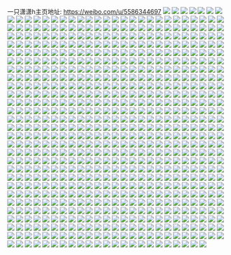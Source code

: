 一只潇潇h主页地址: https://weibo.com/u/5586344697 
![](https://wx4.sinaimg.cn/mw2000/00663JrPly1h8n1go9u4zj32b0367u10.jpg) 
![](https://wx4.sinaimg.cn/mw2000/00663JrPly1h879n6c4dwj30zo2561ky.jpg) 
![](https://wx4.sinaimg.cn/mw2000/00663JrPly1h7opcsv9bej30u0140qim.jpg) 
![](https://wx4.sinaimg.cn/mw2000/00663JrPly1h7opcskcn1j30u0140e05.jpg) 
![](https://wx4.sinaimg.cn/mw2000/00663JrPly1h7lahnw8a8j31r0340u0x.jpg) 
![](https://wx4.sinaimg.cn/mw2000/00663JrPly1h7bnvgoxuej31p2340npd.jpg) 
![](https://wx4.sinaimg.cn/mw2000/00663JrPly1h7bnvf9zf8j315i21rdj0.jpg) 
![](https://wx4.sinaimg.cn/mw2000/00663JrPly1h7bnvdh5unj31bx2d71kx.jpg) 
![](https://wx4.sinaimg.cn/mw2000/00663JrPly1h7bnveced8j31381xrq6f.jpg) 
![](https://wx4.sinaimg.cn/mw2000/00663JrPly1h78pgz4br4j31j12ptwvi.jpg) 
![](https://wx4.sinaimg.cn/mw2000/00663JrPly1h78pgzqrvvj314f1zvq9a.jpg) 
![](https://wx4.sinaimg.cn/mw2000/00663JrPly1h73ysd1rhej31r02xyhdu.jpg) 
![](https://wx4.sinaimg.cn/mw2000/00663JrPly1h73ysdxutrj31mf24h47g.jpg) 
![](https://wx4.sinaimg.cn/mw2000/00663JrPly1h73ysfdfdbj31r02yvnpe.jpg) 
![](https://wx4.sinaimg.cn/mw2000/00663JrPly1h71m7wjhftj30u01i5mzq.jpg) 
![](https://wx4.sinaimg.cn/mw2000/00663JrPly1h71m7wya3uj30u01hd40f.jpg) 
![](https://wx4.sinaimg.cn/mw2000/00663JrPly1h71m7xhcy4j30u01hcdhf.jpg) 
![](https://wx4.sinaimg.cn/mw2000/00663JrPly1h71m7yr5etj30u01hcgvt.jpg) 
![](https://wx4.sinaimg.cn/mw2000/00663JrPly1h71m7zuc5sj30u01hcdh7.jpg) 
![](https://wx4.sinaimg.cn/mw2000/00663JrPly1h6tr6v3z8aj31gq2lrqb1.jpg) 
![](https://wx4.sinaimg.cn/mw2000/00663JrPly1h6tr6w29kfj31ni2xsqv5.jpg) 
![](https://wx4.sinaimg.cn/mw2000/00663JrPly1h6tr6xgh02j31ih2otu0x.jpg) 
![](https://wx4.sinaimg.cn/mw2000/00663JrPly1h6tr6ul4b2j315q226ara.jpg) 
![](https://wx4.sinaimg.cn/mw2000/00663JrPly1h61nnm7jh2j31400u0qb3.jpg) 
![](https://wx4.sinaimg.cn/mw2000/00663JrPly1h61nnlc3wzj30u0140480.jpg) 
![](https://wx4.sinaimg.cn/mw2000/00663JrPly1h61nno3v8bj31400u0ais.jpg) 
![](https://wx4.sinaimg.cn/mw2000/00663JrPly1h61nnolqvgj30u0140466.jpg) 
![](https://wx4.sinaimg.cn/mw2000/00663JrPly1h61nnpfmd5j30u01hck6s.jpg) 
![](https://wx4.sinaimg.cn/mw2000/00663JrPly1h61nnn6ldpj30u01hcqmu.jpg) 
![](https://wx4.sinaimg.cn/mw2000/00663JrPgy1h4lp6wt7okj30u01hc7ho.jpg) 
![](https://wx4.sinaimg.cn/mw2000/00663JrPgy1h4lp6y2rsnj30u0140ao2.jpg) 
![](https://wx4.sinaimg.cn/mw2000/00663JrPgy1h4lp6ztc9tj30u0140k38.jpg) 
![](https://wx4.sinaimg.cn/mw2000/00663JrPgy1h4lp70rn8rj30u0140n8t.jpg) 
![](https://wx4.sinaimg.cn/mw2000/00663JrPly1h4g4e47ncxj30s412awrw.jpg) 
![](https://wx4.sinaimg.cn/mw2000/00663JrPly1h494fp4cfmj30ss1g7k14.jpg) 
![](https://wx4.sinaimg.cn/mw2000/00663JrPly1h494fookgpj32c0340e81.jpg) 
![](https://wx4.sinaimg.cn/mw2000/00663JrPly1h494fnvylmj32c0340kjm.jpg) 
![](https://wx4.sinaimg.cn/mw2000/00663JrPly1h3ljcial8ij328016wu0x.jpg) 
![](https://wx4.sinaimg.cn/mw2000/00663JrPly1h3ljch7zr0j3190280kjl.jpg) 
![](https://wx4.sinaimg.cn/mw2000/00663JrPly1h3ljcktp8vj32c0340qv8.jpg) 
![](https://wx4.sinaimg.cn/mw2000/00663JrPly1h3ljcn3qfnj33403404qt.jpg) 
![](https://wx4.sinaimg.cn/mw2000/00663JrPly1h3en6bt5q6j30u0140447.jpg) 
![](https://wx4.sinaimg.cn/mw2000/00663JrPly1h3elsyif3yj30u0140afl.jpg) 
![](https://wx4.sinaimg.cn/mw2000/00663JrPly1h3elsxxr8gj30u00vfte2.jpg) 
![](https://wx4.sinaimg.cn/mw2000/00663JrPly1h3elsz2ialj30j40w5mzr.jpg) 
![](https://wx4.sinaimg.cn/mw2000/00663JrPly1h0jtpi9vzkj30u00m2tf3.jpg) 
![](https://wx4.sinaimg.cn/mw2000/00663JrPly1h0e6hube1jj30u010cgpg.jpg) 
![](https://wx4.sinaimg.cn/mw2000/00663JrPly1h0bpb1r1h3j32c0340hdx.jpg) 
![](https://wx4.sinaimg.cn/mw2000/00663JrPly1h0bpar8sgzj32801904qq.jpg) 
![](https://wx4.sinaimg.cn/mw2000/00663JrPly1h0bpb4ot9nj32801907wi.jpg) 
![](https://wx4.sinaimg.cn/mw2000/00663JrPly1h08p707w9pj312h1rs4qp.jpg) 
![](https://wx4.sinaimg.cn/mw2000/00663JrPly1h08p71jnrrj30sb1ecnfz.jpg) 
![](https://wx4.sinaimg.cn/mw2000/00663JrPly1h08p72lof2j32801904qq.jpg) 
![](https://wx4.sinaimg.cn/mw2000/00663JrPly1h08p73npjuj31lz190b29.jpg) 
![](https://wx4.sinaimg.cn/mw2000/00663JrPly1h02pq30uw2j31sx0u07d6.jpg) 
![](https://wx4.sinaimg.cn/mw2000/00663JrPly1h02o2m40i4j30u01hdap1.jpg) 
![](https://wx4.sinaimg.cn/mw2000/00663JrPly1h02o2mvenjj30u01hcnaw.jpg) 
![](https://wx4.sinaimg.cn/mw2000/00663JrPly1h02o2l20byj30u01hcgxy.jpg) 
![](https://wx4.sinaimg.cn/mw2000/00663JrPly1h02o2nhld7j31400u07d3.jpg) 
![](https://wx4.sinaimg.cn/mw2000/00663JrPly1h01apqomvgj32c03404qu.jpg) 
![](https://wx4.sinaimg.cn/mw2000/00663JrPly1h01apouxjmj32c03404qs.jpg) 
![](https://wx4.sinaimg.cn/mw2000/00663JrPly1h01apsrcw2j32c02nsu0z.jpg) 
![](https://wx4.sinaimg.cn/mw2000/00663JrPly1gztdes5zlqj30u0140k1c.jpg) 
![](https://wx4.sinaimg.cn/mw2000/00663JrPly1gztdercebcj30u0140gw4.jpg) 
![](https://wx4.sinaimg.cn/mw2000/00663JrPly1gztdesrjh7j30u0140ztu.jpg) 
![](https://wx4.sinaimg.cn/mw2000/00663JrPly1gznvvhnr8nj30u01hc7iu.jpg) 
![](https://wx4.sinaimg.cn/mw2000/00663JrPly1gznvvi9gfcj30u01hcdtl.jpg) 
![](https://wx4.sinaimg.cn/mw2000/00663JrPly1gznvvisie7j30u01hcwr1.jpg) 
![](https://wx4.sinaimg.cn/mw2000/00663JrPly1gzmjjsjckzj30u016qdom.jpg) 
![](https://wx4.sinaimg.cn/mw2000/00663JrPly1gzmjjrerxwj30u013bdsf.jpg) 
![](https://wx4.sinaimg.cn/mw2000/00663JrPly1gzlaogm4u5j30mi0r7403.jpg) 
![](https://wx4.sinaimg.cn/mw2000/00663JrPly1gzlaog99sbj30mi0u0tdp.jpg) 
![](https://wx4.sinaimg.cn/mw2000/00663JrPly1gxtrw9ul8fj30u01hcwua.jpg) 
![](https://wx4.sinaimg.cn/mw2000/00663JrPly1gxtrwc0m9zj30u01hcdve.jpg) 
![](https://wx4.sinaimg.cn/mw2000/00663JrPly1gxtrw8guznj30u01hc7ia.jpg) 
![](https://wx4.sinaimg.cn/mw2000/00663JrPly1gxifdoxfgej32c0340qv9.jpg) 
![](https://wx4.sinaimg.cn/mw2000/00663JrPly1gxifdrbua5j321m33z7wk.jpg) 
![](https://wx4.sinaimg.cn/mw2000/00663JrPly1gxifdlc8hsj33402c0kjm.jpg) 
![](https://wx4.sinaimg.cn/mw2000/00663JrPgy1gwvbgx18gpj30u01hcgyg.jpg) 
![](https://wx4.sinaimg.cn/mw2000/00663JrPgy1gwvbgy43b1j30u01hcn7z.jpg) 
![](https://wx4.sinaimg.cn/mw2000/00663JrPgy1gwvbgyt1afj30u01iwn99.jpg) 
![](https://wx4.sinaimg.cn/mw2000/00663JrPly1gwpin92vqaj32c0340b2d.jpg) 
![](https://wx4.sinaimg.cn/mw2000/00663JrPly1gwpinauublj32c0340qv8.jpg) 
![](https://wx4.sinaimg.cn/mw2000/00663JrPly1gwpin72804j3190280b29.jpg) 
![](https://wx4.sinaimg.cn/mw2000/00663JrPly1gwpinbe26xj314w1wqtui.jpg) 
![](https://wx4.sinaimg.cn/mw2000/00663JrPly1gvpjdsm70aj3190280e81.jpg) 
![](https://wx4.sinaimg.cn/mw2000/00663JrPly1gvpje4707xj6190280x6p02.jpg) 
![](https://wx4.sinaimg.cn/mw2000/00663JrPly1gvpje7nqzdj6190280kjl02.jpg) 
![](https://wx4.sinaimg.cn/mw2000/00663JrPly1gvpjeaw0blj61r033z4qr02.jpg) 
![](https://wx4.sinaimg.cn/mw2000/00663JrPly1gvpjeei4tkj61r033z4qr02.jpg) 
![](https://wx4.sinaimg.cn/mw2000/00663JrPly1gvpjekjpmbj62c03407wl02.jpg) 
![](https://wx4.sinaimg.cn/mw2000/00663JrPly1gviexgphonj62c0340b2b02.jpg) 
![](https://wx4.sinaimg.cn/mw2000/00663JrPly1gviex89f0zj61wm2s2e8202.jpg) 
![](https://wx4.sinaimg.cn/mw2000/00663JrPly1gviexpoi5lj621c2pshdu02.jpg) 
![](https://wx4.sinaimg.cn/mw2000/00663JrPly1gvieqiow09j61lo2unhdt02.jpg) 
![](https://wx4.sinaimg.cn/mw2000/00663JrPly1gvieqlhm4nj61qg3407wi02.jpg) 
![](https://wx4.sinaimg.cn/mw2000/00663JrPly1gvb9sia7ltj616g280b2902.jpg) 
![](https://wx4.sinaimg.cn/mw2000/00663JrPly1gvb9sk9pstj616o2804qp02.jpg) 
![](https://wx4.sinaimg.cn/mw2000/00663JrPly1gvb9sfuj59j6190280x6p02.jpg) 
![](https://wx4.sinaimg.cn/mw2000/00663JrPly1gv6176ir2dj32c03au1l1.jpg) 
![](https://wx4.sinaimg.cn/mw2000/00663JrPly1gv61794srgj61qc32tb2a02.jpg) 
![](https://wx4.sinaimg.cn/mw2000/00663JrPly1guwf4th3b9j6190280npd02.jpg) 
![](https://wx4.sinaimg.cn/mw2000/00663JrPly1guwf4ulg9fj60wk17fwqw02.jpg) 
![](https://wx4.sinaimg.cn/mw2000/00663JrPly1guwf4xpyd0j63402c0x6p02.jpg) 
![](https://wx4.sinaimg.cn/mw2000/00663JrPly1guwf4yxixqj60m0134aff02.jpg) 
![](https://wx4.sinaimg.cn/mw2000/00663JrPly1guvc6in4t8j6190280qv502.jpg) 
![](https://wx4.sinaimg.cn/mw2000/00663JrPly1guvc6grx13j6190280npd02.jpg) 
![](https://wx4.sinaimg.cn/mw2000/00663JrPly1gukxt66dizj61341xjkjl02.jpg) 
![](https://wx4.sinaimg.cn/mw2000/00663JrPly1gukxt8ay7uj6190280hdt02.jpg) 
![](https://wx4.sinaimg.cn/mw2000/00663JrPly1gukxtfj4fwj6190280hdt02.jpg) 
![](https://wx4.sinaimg.cn/mw2000/00663JrPly1gukxtgyg0yj619018ztux02.jpg) 
![](https://wx4.sinaimg.cn/mw2000/00663JrPly1gujq60pkffj6190280x6p02.jpg) 
![](https://wx4.sinaimg.cn/mw2000/00663JrPly1gujq5ymzqnj617127zhdt02.jpg) 
![](https://wx4.sinaimg.cn/mw2000/00663JrPly1gujq61yaghj61902804nk02.jpg) 
![](https://wx4.sinaimg.cn/mw2000/00663JrPly1gujqe2wq80j60u011iwk502.jpg) 
![](https://wx4.sinaimg.cn/mw2000/00663JrPly1gujqe0x2rej60u011igts02.jpg) 
![](https://wx4.sinaimg.cn/mw2000/00663JrPly1gujqe4dcfij60u011iafr02.jpg) 
![](https://wx4.sinaimg.cn/mw2000/00663JrPly1gue6mijgs2j6190280qv502.jpg) 
![](https://wx4.sinaimg.cn/mw2000/00663JrPly1gue6mkjee9j6190280qv502.jpg) 
![](https://wx4.sinaimg.cn/mw2000/00663JrPly1gue6mxph8uj60wk1lwkjf02.jpg) 
![](https://wx4.sinaimg.cn/mw2000/00663JrPly1gu0093cr2mj3280190x6p.jpg) 
![](https://wx4.sinaimg.cn/mw2000/00663JrPly1gtuq9mj1swj3190280qv5.jpg) 
![](https://wx4.sinaimg.cn/mw2000/00663JrPly1gtuq9omn8kj3190280qv5.jpg) 
![](https://wx4.sinaimg.cn/mw2000/00663JrPly1gtuq9qlg3vj3190280qv5.jpg) 
![](https://wx4.sinaimg.cn/mw2000/00663JrPly1gtuq9t47qqj3190280kjl.jpg) 
![](https://wx4.sinaimg.cn/mw2000/00663JrPly1gtti5syto6j32in1w0hdw.jpg) 
![](https://wx4.sinaimg.cn/mw2000/00663JrPly1gtti6002yxj31w02in1l0.jpg) 
![](https://wx4.sinaimg.cn/mw2000/00663JrPly1gtti6ap2lej31w02inhdv.jpg) 
![](https://wx4.sinaimg.cn/mw2000/00663JrPly1gtti5kr9h6j31w02inkjn.jpg) 
![](https://wx4.sinaimg.cn/mw2000/00663JrPly1gtti6ljyiij31w02inx6r.jpg) 
![](https://wx4.sinaimg.cn/mw2000/00663JrPly1gtti6vknvuj31w02inqv7.jpg) 
![](https://wx4.sinaimg.cn/mw2000/00663JrPly1gtsb840oejj30xc4vix6r.jpg) 
![](https://wx4.sinaimg.cn/mw2000/00663JrPgy1gtisfjefztj3190280kjl.jpg) 
![](https://wx4.sinaimg.cn/mw2000/00663JrPgy1gtisfnrx8fj3190280u0x.jpg) 
![](https://wx4.sinaimg.cn/mw2000/00663JrPgy1gtisfu76fsj32c0340u0y.jpg) 
![](https://wx4.sinaimg.cn/mw2000/00663JrPgy1gtisff584cj33402c0hdv.jpg) 
![](https://wx4.sinaimg.cn/mw2000/00663JrPly1gt9afyi3t4j315b2dr4qp.jpg) 
![](https://wx4.sinaimg.cn/mw2000/00663JrPly1gt5scrw2luj3190280kjl.jpg) 
![](https://wx4.sinaimg.cn/mw2000/00663JrPly1gt5sctnqxdj3190280u0x.jpg) 
![](https://wx4.sinaimg.cn/mw2000/00663JrPly1gt5scqdtbaj3190280kjl.jpg) 
![](https://wx4.sinaimg.cn/mw2000/00663JrPly1gt5sd1t1w2j32c0340e8a.jpg) 
![](https://wx4.sinaimg.cn/mw2000/00663JrPly1gt5sdb3orij32c0340npl.jpg) 
![](https://wx4.sinaimg.cn/mw2000/00663JrPly1gszgmewu7qj30z31u01kx.jpg) 
![](https://wx4.sinaimg.cn/mw2000/00663JrPly1gszgmgrlrjj314w2804pj.jpg) 
![](https://wx4.sinaimg.cn/mw2000/00663JrPly1gszgmj6bxyj31sc2ki7wi.jpg) 
![](https://wx4.sinaimg.cn/mw2000/00663JrPly1gszgmnwtt5j32c03404qs.jpg) 
![](https://wx4.sinaimg.cn/mw2000/00663JrPly1gszgmqe2eij30u01gu4lw.jpg) 
![](https://wx4.sinaimg.cn/mw2000/00663JrPly1gszgmsceq8j3190280kjl.jpg) 
![](https://wx4.sinaimg.cn/mw2000/00663JrPly1gszgmtzu2kj314m206e81.jpg) 
![](https://wx4.sinaimg.cn/mw2000/00663JrPly1gsyt8m9y2pj32c0340e85.jpg) 
![](https://wx4.sinaimg.cn/mw2000/00663JrPly1gsyt6moaa1j32c0340u12.jpg) 
![](https://wx4.sinaimg.cn/mw2000/00663JrPly1gsyt7g1xxqj32c0340b2g.jpg) 
![](https://wx4.sinaimg.cn/mw2000/00663JrPly1gsyt3l95j1j32c0340hdy.jpg) 
![](https://wx4.sinaimg.cn/mw2000/00663JrPly1gsyt851m5cj320s33zb2h.jpg) 
![](https://wx4.sinaimg.cn/mw2000/00663JrPly1gsyt8wabpij32c0340e85.jpg) 
![](https://wx4.sinaimg.cn/mw2000/00663JrPly1gsj752nspcj32c0340u13.jpg) 
![](https://wx4.sinaimg.cn/mw2000/00663JrPly1gsj75gos34j32c0340kjr.jpg) 
![](https://wx4.sinaimg.cn/mw2000/00663JrPly1gsj74r1zyjj32c039au12.jpg) 
![](https://wx4.sinaimg.cn/mw2000/00663JrPly1gs6iwcffolj32c0340npf.jpg) 
![](https://wx4.sinaimg.cn/mw2000/00663JrPly1grsmo1dyzuj33402c0hdt.jpg) 
![](https://wx4.sinaimg.cn/mw2000/00663JrPly1grsm62274fj31en2hze81.jpg) 
![](https://wx4.sinaimg.cn/mw2000/00663JrPly1grsm5wi76jj31dl2g4e81.jpg) 
![](https://wx4.sinaimg.cn/mw2000/00663JrPly1grsm684b9aj31i02o0qv5.jpg) 
![](https://wx4.sinaimg.cn/mw2000/00663JrPly1grp71i137mj31r133zb2a.jpg) 
![](https://wx4.sinaimg.cn/mw2000/00663JrPly1grp7191bquj31qz340e82.jpg) 
![](https://wx4.sinaimg.cn/mw2000/00663JrPly1grezidsl88j32c0340b29.jpg) 
![](https://wx4.sinaimg.cn/mw2000/00663JrPly1greziidl7yj32c0340kjl.jpg) 
![](https://wx4.sinaimg.cn/mw2000/00663JrPly1gr8qnhuondj31401hcnen.jpg) 
![](https://wx4.sinaimg.cn/mw2000/00663JrPly1gr8qnjfgsdj31401hcngk.jpg) 
![](https://wx4.sinaimg.cn/mw2000/00663JrPly1gr8qnq5w4zj32c0340b2c.jpg) 
![](https://wx4.sinaimg.cn/mw2000/00663JrPly1gr8qnx3yspj32c03401kz.jpg) 
![](https://wx4.sinaimg.cn/mw2000/00663JrPly1gr8qo1m2efj32c0340b29.jpg) 
![](https://wx4.sinaimg.cn/mw2000/00663JrPly1gr67wc07g3j32c0340hdu.jpg) 
![](https://wx4.sinaimg.cn/mw2000/00663JrPly1gr67wewr5qj32c0340hdu.jpg) 
![](https://wx4.sinaimg.cn/mw2000/00663JrPly1gr67whrkx3j32c0340b2a.jpg) 
![](https://wx4.sinaimg.cn/mw2000/00663JrPly1gr67w94p92j32c03407wi.jpg) 
![](https://wx4.sinaimg.cn/mw2000/00663JrPly1gr67y6jg1hj32c0340hdu.jpg) 
![](https://wx4.sinaimg.cn/mw2000/00663JrPly1gr67y77rx4j304g04gjrk.jpg) 
![](https://wx4.sinaimg.cn/mw2000/00663JrPly1gr67y7fjhdj30hs0homxy.jpg) 
![](https://wx4.sinaimg.cn/mw2000/00663JrPly1gr44x3f50qj31902801kz.jpg) 
![](https://wx4.sinaimg.cn/mw2000/00663JrPly1gr44wzjzq2j3190280qv6.jpg) 
![](https://wx4.sinaimg.cn/mw2000/00663JrPly1gr44x6kyjkj3188280hdu.jpg) 
![](https://wx4.sinaimg.cn/mw2000/00663JrPly1gr44x960eaj316c1udqv5.jpg) 
![](https://wx4.sinaimg.cn/mw2000/00663JrPly1gqw1qxtj8fj31902801ky.jpg) 
![](https://wx4.sinaimg.cn/mw2000/00663JrPly1gqw1qv7pzpj31902804qq.jpg) 
![](https://wx4.sinaimg.cn/mw2000/00663JrPly1gqw1qzpc2lj3190280qv5.jpg) 
![](https://wx4.sinaimg.cn/mw2000/00663JrPly1gqw1r2w7oej3190280x6p.jpg) 
![](https://wx4.sinaimg.cn/mw2000/00663JrPly1gqw1r5bbf3j31902804qq.jpg) 
![](https://wx4.sinaimg.cn/mw2000/00663JrPly1gqw1r74uwhj318v217qv5.jpg) 
![](https://wx4.sinaimg.cn/mw2000/00663JrPly1gqw1rao8scj3190280qv5.jpg) 
![](https://wx4.sinaimg.cn/mw2000/00663JrPly1gqrnupqy13j3190280npd.jpg) 
![](https://wx4.sinaimg.cn/mw2000/00663JrPly1gqrnurgx8nj3190280npd.jpg) 
![](https://wx4.sinaimg.cn/mw2000/00663JrPly1gqrnv0vupuj3190280u0x.jpg) 
![](https://wx4.sinaimg.cn/mw2000/00663JrPly1gqrnuudewnj31902801ky.jpg) 
![](https://wx4.sinaimg.cn/mw2000/00663JrPly1gqrnuwhmt6j3190280x6p.jpg) 
![](https://wx4.sinaimg.cn/mw2000/00663JrPly1gqrnuyn8c3j3190280hdt.jpg) 
![](https://wx4.sinaimg.cn/mw2000/00663JrPly1gqqhrkkldbj3298340hdu.jpg) 
![](https://wx4.sinaimg.cn/mw2000/00663JrPly1gqqhrs710jj32ac340u0y.jpg) 
![](https://wx4.sinaimg.cn/mw2000/00663JrPly1gqqhs06wbbj32c03407wj.jpg) 
![](https://wx4.sinaimg.cn/mw2000/00663JrPly1gqqhs41qh4j3190280kjl.jpg) 
![](https://wx4.sinaimg.cn/mw2000/00663JrPly1gqqhs6t4jhj3190280hdt.jpg) 
![](https://wx4.sinaimg.cn/mw2000/00663JrPly1gqqhs9ttgjj319021ge81.jpg) 
![](https://wx4.sinaimg.cn/mw2000/00663JrPly1gqosisals0j3190280x6p.jpg) 
![](https://wx4.sinaimg.cn/mw2000/00663JrPly1gqosivp6xfj31902804qq.jpg) 
![](https://wx4.sinaimg.cn/mw2000/00663JrPly1gqosiprnejj3190280hdt.jpg) 
![](https://wx4.sinaimg.cn/mw2000/00663JrPly1gqosiy0617j31902804qq.jpg) 
![](https://wx4.sinaimg.cn/mw2000/00663JrPly1gqosizoihmj3190280hdt.jpg) 
![](https://wx4.sinaimg.cn/mw2000/00663JrPly1gqosj1i066j3190280kjl.jpg) 
![](https://wx4.sinaimg.cn/mw2000/00663JrPly1gqo9fydwr4j326o350kjn.jpg) 
![](https://wx4.sinaimg.cn/mw2000/00663JrPly1gqo9fu3o34j31hb2mq7wi.jpg) 
![](https://wx4.sinaimg.cn/mw2000/00663JrPly1gqo9g0u9iwj31lz33y7wi.jpg) 
![](https://wx4.sinaimg.cn/mw2000/00663JrPly1gqo9g5dx5xj32c0340hdv.jpg) 
![](https://wx4.sinaimg.cn/mw2000/00663JrPly1gqo9g99i1fj32c03404qr.jpg) 
![](https://wx4.sinaimg.cn/mw2000/00663JrPly1gqo9gdpfhoj32c036qnpf.jpg) 
![](https://wx4.sinaimg.cn/mw2000/00663JrPly1gqo9ggf74ij31qz33z4qq.jpg) 
![](https://wx4.sinaimg.cn/mw2000/00663JrPly1gqjgp2vlfej30ub0xggr2.jpg) 
![](https://wx4.sinaimg.cn/mw2000/00663JrPgy1gqchjs0hakj32c035yu0z.jpg) 
![](https://wx4.sinaimg.cn/mw2000/00663JrPgy1gqchiioiidj328u2zj1kz.jpg) 
![](https://wx4.sinaimg.cn/mw2000/00663JrPgy1gqcha949pdj31r133znpe.jpg) 
![](https://wx4.sinaimg.cn/mw2000/00663JrPgy1gqchadeeq4j32c036ex6r.jpg) 
![](https://wx4.sinaimg.cn/mw2000/00663JrPgy1gqchafzek8j32c036mkjn.jpg) 
![](https://wx4.sinaimg.cn/mw2000/00663JrPgy1gqchab2v09j31qz33zb2a.jpg) 
![](https://wx4.sinaimg.cn/mw2000/00663JrPgy1gqcha7ens9j31y12ld1kz.jpg) 
![](https://wx4.sinaimg.cn/mw2000/00663JrPgy1gq9ytyq0r8j30u01404qq.jpg) 
![](https://wx4.sinaimg.cn/mw2000/00663JrPgy1gq9ytur5zlj31r0340x6r.jpg) 
![](https://wx4.sinaimg.cn/mw2000/00663JrPgy1gq9ytwuwanj31r02yku0y.jpg) 
![](https://wx4.sinaimg.cn/mw2000/00663JrPgy1gq9ytsagr7j32c03401l0.jpg) 
![](https://wx4.sinaimg.cn/mw2000/00663JrPgy1gq9ytaks7gj31po340hdu.jpg) 
![](https://wx4.sinaimg.cn/mw2000/00663JrPgy1gq9ytd2b0cj31pk340qv6.jpg) 
![](https://wx4.sinaimg.cn/mw2000/00663JrPgy1gq9yth147cj32a63404qs.jpg) 
![](https://wx4.sinaimg.cn/mw2000/00663JrPgy1gq9ytjki9gj31qj2uuqv6.jpg) 
![](https://wx4.sinaimg.cn/mw2000/00663JrPgy1gq9ytlxci9j31r02xknpe.jpg) 
![](https://wx4.sinaimg.cn/mw2000/00663JrPgy1gq9yt6xl1tj31r03107wj.jpg) 
![](https://wx4.sinaimg.cn/mw2000/00663JrPgy1gq9ytphmjxj32c03407wl.jpg) 
![](https://wx4.sinaimg.cn/mw2000/00663JrPly1gq80t8ml6oj312a25tqv5.jpg) 
![](https://wx4.sinaimg.cn/mw2000/00663JrPly1gq80t530qej314l25px6p.jpg) 
![](https://wx4.sinaimg.cn/mw2000/00663JrPly1gpzwmxz80rj316r27zu0x.jpg) 
![](https://wx4.sinaimg.cn/mw2000/00663JrPly1gpy4wdvw0aj32pf340b2c.jpg) 
![](https://wx4.sinaimg.cn/mw2000/00663JrPly1gpy4w0rmrrj31902801ky.jpg) 
![](https://wx4.sinaimg.cn/mw2000/00663JrPly1gpy4w2pizxj3190280x6p.jpg) 
![](https://wx4.sinaimg.cn/mw2000/00663JrPly1gpy4w4dvs0j3190280u0x.jpg) 
![](https://wx4.sinaimg.cn/mw2000/00663JrPly1gpmc06y6ogj30q30q30wo.jpg) 
![](https://wx4.sinaimg.cn/mw2000/00663JrPly1gplperi1waj3190280x6p.jpg) 
![](https://wx4.sinaimg.cn/mw2000/00663JrPly1gplpeu4xmaj31902804qq.jpg) 
![](https://wx4.sinaimg.cn/mw2000/00663JrPly1gplpevnwypj31901trkjl.jpg) 
![](https://wx4.sinaimg.cn/mw2000/00663JrPly1gplpeyohxbj31902157wi.jpg) 
![](https://wx4.sinaimg.cn/mw2000/00663JrPly1gplpf18u8yj31902177wi.jpg) 
![](https://wx4.sinaimg.cn/mw2000/00663JrPly1gplpeok5hwj33402c0b2d.jpg) 
![](https://wx4.sinaimg.cn/mw2000/00663JrPly1gpf38qoziuj30tz0x81kx.jpg) 
![](https://wx4.sinaimg.cn/mw2000/00663JrPly1gol0nik3t4j324d2al4qq.jpg) 
![](https://wx4.sinaimg.cn/mw2000/00663JrPly1gol0ng1zhtj31sc20vnpd.jpg) 
![](https://wx4.sinaimg.cn/mw2000/00663JrPly1go5ytju911j31901qib29.jpg) 
![](https://wx4.sinaimg.cn/mw2000/00663JrPly1go5yti8hcjj31901tee81.jpg) 
![](https://wx4.sinaimg.cn/mw2000/00663JrPly1gnxxq7r3fbj30yi22oqh3.jpg) 
![](https://wx4.sinaimg.cn/mw2000/00663JrPly1gnxxqcie9vj3190280e81.jpg) 
![](https://wx4.sinaimg.cn/mw2000/00663JrPly1gnvig99zuej30yi0y5n8w.jpg) 
![](https://wx4.sinaimg.cn/mw2000/00663JrPly1gnvi46wq3ij30yi0ycnd5.jpg) 
![](https://wx4.sinaimg.cn/mw2000/00663JrPly1gn6ol0y1aqj33402c0npf.jpg) 
![](https://wx4.sinaimg.cn/mw2000/00663JrPly1gn6ol6wuytj32c0340b2b.jpg) 
![](https://wx4.sinaimg.cn/mw2000/00663JrPly1gn6ol8yj9dj3190280u0x.jpg) 
![](https://wx4.sinaimg.cn/mw2000/00663JrPly1gmz9cddan7j30gp0e50wi.jpg) 
![](https://wx4.sinaimg.cn/mw2000/00663JrPly1gmv6myat51j319020r7wh.jpg) 
![](https://wx4.sinaimg.cn/mw2000/00663JrPly1gmv6mxtdq9j314p1oi4qp.jpg) 
![](https://wx4.sinaimg.cn/mw2000/00663JrPly1gm8mikppfyj32c0340u10.jpg) 
![](https://wx4.sinaimg.cn/mw2000/00663JrPly1gm8mjco48dj33402c0u0y.jpg) 
![](https://wx4.sinaimg.cn/mw2000/00663JrPly1gm8mh1xx40j33402c0e85.jpg) 
![](https://wx4.sinaimg.cn/mw2000/00663JrPly1gm8mkj1v6zj33402c07wk.jpg) 
![](https://wx4.sinaimg.cn/mw2000/00663JrPly1gm3plr2yiqj315b21ekjl.jpg) 
![](https://wx4.sinaimg.cn/mw2000/00663JrPly1gm3plm7h6fj317g259kjl.jpg) 
![](https://wx4.sinaimg.cn/mw2000/00663JrPly1gm3pm09ohvj31r033znpe.jpg) 
![](https://wx4.sinaimg.cn/mw2000/00663JrPly1gm3pm4z2wvj317o280kjl.jpg) 
![](https://wx4.sinaimg.cn/mw2000/00663JrPly1gm3p7ksz71j32c0340b2d.jpg) 
![](https://wx4.sinaimg.cn/mw2000/00663JrPly1gm3p8cc33ej3190280qv5.jpg) 
![](https://wx4.sinaimg.cn/mw2000/00663JrPgy1glujduehvzj32c0340kjn.jpg) 
![](https://wx4.sinaimg.cn/mw2000/00663JrPgy1glujdpt5tyj328g340npf.jpg) 
![](https://wx4.sinaimg.cn/mw2000/00663JrPgy1glujdx3ukgj31r02sb1ky.jpg) 
![](https://wx4.sinaimg.cn/mw2000/00663JrPgy1glujdyjhcoj3190280kjl.jpg) 
![](https://wx4.sinaimg.cn/mw2000/00663JrPgy1gluje0mc0ij3190280e81.jpg) 
![](https://wx4.sinaimg.cn/mw2000/00663JrPgy1gllbpcvaokj33402c0e84.jpg) 
![](https://wx4.sinaimg.cn/mw2000/00663JrPgy1gllbpehs45j31r033zqv6.jpg) 
![](https://wx4.sinaimg.cn/mw2000/00663JrPgy1glgqftx2zfj33402c0hdt.jpg) 
![](https://wx4.sinaimg.cn/mw2000/00663JrPgy1glgqfxxx87j33402c0kjm.jpg) 
![](https://wx4.sinaimg.cn/mw2000/00663JrPly1glc1l5y0ilj30u01hcnpd.jpg) 
![](https://wx4.sinaimg.cn/mw2000/00663JrPly1glc1klx4egj3190280hdt.jpg) 
![](https://wx4.sinaimg.cn/mw2000/00663JrPly1glc1kxc5xwj32c0340b2a.jpg) 
![](https://wx4.sinaimg.cn/mw2000/00663JrPgy1gl9vq7dk48j31k12bznpd.jpg) 
![](https://wx4.sinaimg.cn/mw2000/00663JrPgy1gl9vq59uc7j31xe32ob2a.jpg) 
![](https://wx4.sinaimg.cn/mw2000/00663JrPgy1gl9vqb7p2ij32c03407wj.jpg) 
![](https://wx4.sinaimg.cn/mw2000/00663JrPgy1gl64zh9kl9j30mi0u01kx.jpg) 
![](https://wx4.sinaimg.cn/mw2000/00663JrPgy1gl64zfpn5oj31060tynpd.jpg) 
![](https://wx4.sinaimg.cn/mw2000/00663JrPgy1gl4r1hfx7gj32c0340x6q.jpg) 
![](https://wx4.sinaimg.cn/mw2000/00663JrPgy1gl4r1egm2sj32c02uckjm.jpg) 
![](https://wx4.sinaimg.cn/mw2000/00663JrPly1gl3xxlmr9xj31sc2gue82.jpg) 
![](https://wx4.sinaimg.cn/mw2000/00663JrPgy1gl3rk1krixj31sc2dsx6p.jpg) 
![](https://wx4.sinaimg.cn/mw2000/00663JrPgy1gl3rk2yoppj31sc2dsu0x.jpg) 
![](https://wx4.sinaimg.cn/mw2000/00663JrPgy1gl3rk43td0j31902804qp.jpg) 
![](https://wx4.sinaimg.cn/mw2000/00663JrPly1gky6zo62mrj3190280kjl.jpg) 
![](https://wx4.sinaimg.cn/mw2000/00663JrPly1gky6zwbb9fj3190280kjl.jpg) 
![](https://wx4.sinaimg.cn/mw2000/00663JrPly1gky70g8g15j32zf2b84qr.jpg) 
![](https://wx4.sinaimg.cn/mw2000/00663JrPly1gky70wug5ej33402c0kjm.jpg) 
![](https://wx4.sinaimg.cn/mw2000/00663JrPly1gky71cq2naj334020unpe.jpg) 
![](https://wx4.sinaimg.cn/mw2000/00663JrPly1gky71uyavlj32c0340x6q.jpg) 
![](https://wx4.sinaimg.cn/mw2000/00663JrPly1gkqtdy94afj3190280kjl.jpg) 
![](https://wx4.sinaimg.cn/mw2000/00663JrPly1gkqte16bdpj3190280e81.jpg) 
![](https://wx4.sinaimg.cn/mw2000/00663JrPly1gkqtdu1whtj3190280kjl.jpg) 
![](https://wx4.sinaimg.cn/mw2000/00663JrPly1gkqte4givxj3190280e81.jpg) 
![](https://wx4.sinaimg.cn/mw2000/00663JrPgy1gkmq5ld9eoj318c1m74qp.jpg) 
![](https://wx4.sinaimg.cn/mw2000/00663JrPgy1gkmq5n8m9jj3190280b29.jpg) 
![](https://wx4.sinaimg.cn/mw2000/00663JrPgy1gkmq5pkpg3j33402c0b2b.jpg) 
![](https://wx4.sinaimg.cn/mw2000/00663JrPgy1gkmq5s1i9ej33402c0npf.jpg) 
![](https://wx4.sinaimg.cn/mw2000/00663JrPgy1gkmq5j3q6uj32c03401l0.jpg) 
![](https://wx4.sinaimg.cn/mw2000/00663JrPgy1gkeuevy0e8j3190280e81.jpg) 
![](https://wx4.sinaimg.cn/mw2000/00663JrPgy1gkeuezz3f4j3190280hdt.jpg) 
![](https://wx4.sinaimg.cn/mw2000/00663JrPgy1gkeuf38b3bj3190280hdt.jpg) 
![](https://wx4.sinaimg.cn/mw2000/00663JrPgy1gkeufai4twj33402c0qv7.jpg) 
![](https://wx4.sinaimg.cn/mw2000/00663JrPgy1gkeufhob4lj33402c0x6r.jpg) 
![](https://wx4.sinaimg.cn/mw2000/00663JrPly1gk6cyh6hxij3190280kjl.jpg) 
![](https://wx4.sinaimg.cn/mw2000/00663JrPly1gk6cyt8c15j3190280hdt.jpg) 
![](https://wx4.sinaimg.cn/mw2000/00663JrPly1gk6cyy6tovj32c0340b2c.jpg) 
![](https://wx4.sinaimg.cn/mw2000/00663JrPgy1gk0qb39gwgj32c0342x6q.jpg) 
![](https://wx4.sinaimg.cn/mw2000/00663JrPgy1gk0p9kjfijj32c0340b2b.jpg) 
![](https://wx4.sinaimg.cn/mw2000/00663JrPgy1gk0p9qtk0xj32c0340kjn.jpg) 
![](https://wx4.sinaimg.cn/mw2000/00663JrPgy1gk0p9y9psbj32c0340e83.jpg) 
![](https://wx4.sinaimg.cn/mw2000/00663JrPgy1gk0p9d1gp6j32c03401l1.jpg) 
![](https://wx4.sinaimg.cn/mw2000/00663JrPgy1gk0pa0ea2vj315p2564qp.jpg) 
![](https://wx4.sinaimg.cn/mw2000/00663JrPgy1gk0pa4h8x0j315t27ze81.jpg) 
![](https://wx4.sinaimg.cn/mw2000/00663JrPly1gjzj3dzquej32c0340e82.jpg) 
![](https://wx4.sinaimg.cn/mw2000/00663JrPly1gpurtk4s42j30u01hctvp.jpg) 
![](https://wx4.sinaimg.cn/mw2000/00663JrPgy1gjwtduns2ij3280190x6q.jpg) 
![](https://wx4.sinaimg.cn/mw2000/00663JrPgy1gjwtctpkxjj3280190hdt.jpg) 
![](https://wx4.sinaimg.cn/mw2000/00663JrPgy1gjwtd4zbmsj3280190npd.jpg) 
![](https://wx4.sinaimg.cn/mw2000/00663JrPly1gjsgokgjrrj3190280hdt.jpg) 
![](https://wx4.sinaimg.cn/mw2000/00663JrPly1gjsgomgcf0j3190280hdt.jpg) 
![](https://wx4.sinaimg.cn/mw2000/00663JrPly1gjsgopr8uzj3190280hdt.jpg) 
![](https://wx4.sinaimg.cn/mw2000/00663JrPly1gjsgorvtt8j3190280e81.jpg) 
![](https://wx4.sinaimg.cn/mw2000/00663JrPly1gjpyege4h4j32a02qf1l0.jpg) 
![](https://wx4.sinaimg.cn/mw2000/00663JrPly1gjo3yow25aj32592rfqv6.jpg) 
![](https://wx4.sinaimg.cn/mw2000/00663JrPly1gjo3yml7x4j32a22gux6q.jpg) 
![](https://wx4.sinaimg.cn/mw2000/00663JrPgy1gjlu61k573j32nd2a7kjm.jpg) 
![](https://wx4.sinaimg.cn/mw2000/00663JrPgy1gjlu6bbnuvj32ev2c0kjm.jpg) 
![](https://wx4.sinaimg.cn/mw2000/00663JrPgy1gjlu6fk0gpj3280190hdt.jpg) 
![](https://wx4.sinaimg.cn/mw2000/00663JrPly1gjic0me1tzj328p26ge82.jpg) 
![](https://wx4.sinaimg.cn/mw2000/00663JrPly1gjic0o1m90j32c0340kjm.jpg) 
![](https://wx4.sinaimg.cn/mw2000/00663JrPly1gjic0pl0yoj32fw2014qq.jpg) 
![](https://wx4.sinaimg.cn/mw2000/00663JrPgy1gjfzqofvbij31zf3404qs.jpg) 
![](https://wx4.sinaimg.cn/mw2000/00663JrPgy1gjfzqvrxzxj32c0340u0z.jpg) 
![](https://wx4.sinaimg.cn/mw2000/00663JrPgy1gjfzr3va5qj32c03401l1.jpg) 
![](https://wx4.sinaimg.cn/mw2000/00663JrPly1gj4eckhdxjj33402c07wj.jpg) 
![](https://wx4.sinaimg.cn/mw2000/00663JrPly1gj28ww6xccj317o1yvqoo.jpg) 
![](https://wx4.sinaimg.cn/mw2000/00663JrPly1gj28x2n2q8j31902807w4.jpg) 
![](https://wx4.sinaimg.cn/mw2000/00663JrPly1giykxba0q2j32an328b2a.jpg) 
![](https://wx4.sinaimg.cn/mw2000/00663JrPly1giykxdy4mrj329l2zhhdu.jpg) 
![](https://wx4.sinaimg.cn/mw2000/00663JrPly1gisvim4bkwj328532h4qr.jpg) 
![](https://wx4.sinaimg.cn/mw2000/00663JrPly1gisvimwymuj30yi1h1k0q.jpg) 
![](https://wx4.sinaimg.cn/mw2000/00663JrPly1gisvinht2bj30yi1frk08.jpg) 
![](https://wx4.sinaimg.cn/mw2000/00663JrPly1gisvij1tuej30yi1fek0c.jpg) 
![](https://wx4.sinaimg.cn/mw2000/00663JrPly1gikd7ylh2rj318l1le7gh.jpg) 
![](https://wx4.sinaimg.cn/mw2000/00663JrPly1gikd7y16r7j31901p9tns.jpg) 
![](https://wx4.sinaimg.cn/mw2000/00663JrPly1gih6y6l583j32c037e1kz.jpg) 
![](https://wx4.sinaimg.cn/mw2000/00663JrPly1gih6xxlmoaj32c037u4qr.jpg) 
![](https://wx4.sinaimg.cn/mw2000/00663JrPly1gih6ykcgebj32c0340kjn.jpg) 
![](https://wx4.sinaimg.cn/mw2000/00663JrPly1gifpv4dlxnj32c0340hdv.jpg) 
![](https://wx4.sinaimg.cn/mw2000/00663JrPly1gifpv0xph9j32c0340e83.jpg) 
![](https://wx4.sinaimg.cn/mw2000/00663JrPgy1gicps2bb75j32og1sfb29.jpg) 
![](https://wx4.sinaimg.cn/mw2000/00663JrPgy1gi99upmi4fj32c03407wi.jpg) 
![](https://wx4.sinaimg.cn/mw2000/00663JrPgy1gi1438t60uj31kw1kw7w1.jpg) 
![](https://wx4.sinaimg.cn/mw2000/00663JrPly1ght07rclsyj32q01o47wi.jpg) 
![](https://wx4.sinaimg.cn/mw2000/00663JrPgy1ghp7t4y4xjj31k31v1npd.jpg) 
![](https://wx4.sinaimg.cn/mw2000/00663JrPgy1ghoig2b4ewj32c03401l1.jpg) 
![](https://wx4.sinaimg.cn/mw2000/00663JrPgy1ghoifwhp2yj32c02c0npf.jpg) 
![](https://wx4.sinaimg.cn/mw2000/00663JrPgy1ghklkudjhyj3190280hdt.jpg) 
![](https://wx4.sinaimg.cn/mw2000/00663JrPgy1ghklkt68l7j3190280hdt.jpg) 
![](https://wx4.sinaimg.cn/mw2000/00663JrPgy1ghklkwozrjj3190280e81.jpg) 
![](https://wx4.sinaimg.cn/mw2000/00663JrPly1ghimjf0lz1j32c0340e82.jpg) 
![](https://wx4.sinaimg.cn/mw2000/00663JrPly1ghimjgtxqwj32c0340hdu.jpg) 
![](https://wx4.sinaimg.cn/mw2000/00663JrPly1ghimjd2c5jj32c0340qv6.jpg) 
![](https://wx4.sinaimg.cn/mw2000/00663JrPly1ghcwkoibwdj31yk2jfqv5.jpg) 
![](https://wx4.sinaimg.cn/mw2000/00663JrPly1ghcwkq0mczj31y02dax6p.jpg) 
![](https://wx4.sinaimg.cn/mw2000/00663JrPly1ghaj5gh81uj30u00u0gqq.jpg) 
![](https://wx4.sinaimg.cn/mw2000/00663JrPly1ghaj5f4wr2j30u00u0agu.jpg) 
![](https://wx4.sinaimg.cn/mw2000/00663JrPly1ghaj5hjt8bj30nu0no788.jpg) 
![](https://wx4.sinaimg.cn/mw2000/00663JrPgy1gh9yt5rfazj30u016ygzn.jpg) 
![](https://wx4.sinaimg.cn/mw2000/00663JrPgy1gh9yti5nv3j31901rz4q0.jpg) 
![](https://wx4.sinaimg.cn/mw2000/00663JrPgy1gh8bu9sbanj31902807we.jpg) 
![](https://wx4.sinaimg.cn/mw2000/00663JrPgy1gh8bu86ko1j3190208ka1.jpg) 
![](https://wx4.sinaimg.cn/mw2000/00663JrPgy1gh8bualyupj31902807lm.jpg) 
![](https://wx4.sinaimg.cn/mw2000/00663JrPgy1ggygks2hyij30ra1ch0zc.jpg) 
![](https://wx4.sinaimg.cn/mw2000/00663JrPgy1ggwhw33q3fj32c0340kjm.jpg) 
![](https://wx4.sinaimg.cn/mw2000/00663JrPgy1ggvka1e1yxj32c0340u0z.jpg) 
![](https://wx4.sinaimg.cn/mw2000/00663JrPgy1ggng45b8p1j33402c0e83.jpg) 
![](https://wx4.sinaimg.cn/mw2000/00663JrPgy1ggng2vk2krj30u00u047u.jpg) 
![](https://wx4.sinaimg.cn/mw2000/00663JrPgy1ggfh698x5dj31jk1jk1kx.jpg) 
![](https://wx4.sinaimg.cn/mw2000/00663JrPgy1ggf7y0garfj31221nn7wh.jpg) 
![](https://wx4.sinaimg.cn/mw2000/00663JrPgy1ggf7y2kf7ej3190280u0x.jpg) 
![](https://wx4.sinaimg.cn/mw2000/00663JrPgy1ggdzzwm7xlj30u00u0qad.jpg) 
![](https://wx4.sinaimg.cn/mw2000/00663JrPgy1ggcun6vk1tj32c0340e83.jpg) 
![](https://wx4.sinaimg.cn/mw2000/00663JrPgy1ggcummtdkxj32c03401l0.jpg) 
![](https://wx4.sinaimg.cn/mw2000/00663JrPgy1ggcumnno6lj30dt0d5myg.jpg) 
![](https://wx4.sinaimg.cn/mw2000/00663JrPgy1ggbp7vr7z6j32c034y7wj.jpg) 
![](https://wx4.sinaimg.cn/mw2000/00663JrPgy1ggbp80ot2bj32c0340b2b.jpg) 
![](https://wx4.sinaimg.cn/mw2000/00663JrPgy1ggbc4c0jtej30ty1dqn6f.jpg) 
![](https://wx4.sinaimg.cn/mw2000/00663JrPgy1gg8d0ywjrwj32c0340hdu.jpg) 
![](https://wx4.sinaimg.cn/mw2000/00663JrPgy1gg8d155kctj32c0340hdu.jpg) 
![](https://wx4.sinaimg.cn/mw2000/00663JrPgy1gg8d1cuwdyj32c0340u0y.jpg) 
![](https://wx4.sinaimg.cn/mw2000/00663JrPgy1gg8d1hkczqj32c0340hdu.jpg) 
![](https://wx4.sinaimg.cn/mw2000/00663JrPgy1gg7wfrt8j4j32c03404qr.jpg) 
![](https://wx4.sinaimg.cn/mw2000/00663JrPgy1gg7wfpb7dmj32c0340qv7.jpg) 
![](https://wx4.sinaimg.cn/mw2000/00663JrPgy1gg7wfxt51tj32c03401kz.jpg) 
![](https://wx4.sinaimg.cn/mw2000/00663JrPgy1gg73mqrmx8j321v340npe.jpg) 
![](https://wx4.sinaimg.cn/mw2000/00663JrPgy1gg73mv8os2j325j340hdu.jpg) 
![](https://wx4.sinaimg.cn/mw2000/00663JrPgy1gg5nwiwo4tj30n00n00yo.jpg) 
![](https://wx4.sinaimg.cn/mw2000/00663JrPgy1gg5nwk3iphj30n00mwjwz.jpg) 
![](https://wx4.sinaimg.cn/mw2000/00663JrPgy1gg5nwhmww5j30n00snx2l.jpg) 
![](https://wx4.sinaimg.cn/mw2000/00663JrPgy1gg5nwlvraij30n00mwk5c.jpg) 
![](https://wx4.sinaimg.cn/mw2000/00663JrPgy1gg5nwpfo5cj30n00slnll.jpg) 
![](https://wx4.sinaimg.cn/mw2000/00663JrPgy1gg5nwsxutpj30n00qadwf.jpg) 
![](https://wx4.sinaimg.cn/mw2000/00663JrPgy1gg4yl7ewj2j31kw1kwx57.jpg) 
![](https://wx4.sinaimg.cn/mw2000/00663JrPgy1gg2f36s312j31kw1kwx60.jpg) 
![](https://wx4.sinaimg.cn/mw2000/00663JrPgy1gfzy2mi7hyj32c0340b2a.jpg) 
![](https://wx4.sinaimg.cn/mw2000/00663JrPgy1gji5yxa9l9j3280190x6p.jpg) 
![](https://wx4.sinaimg.cn/mw2000/00663JrPgy1gfxk6r96kmj30v20v2ain.jpg) 
![](https://wx4.sinaimg.cn/mw2000/00663JrPgy1gfxk7kji9gj31hc0u0e81.jpg) 
![](https://wx4.sinaimg.cn/mw2000/00663JrPgy1gfwzs7l2jmj3280190x6p.jpg) 
![](https://wx4.sinaimg.cn/mw2000/00663JrPgy1gfwzr2mixxj3280190x6p.jpg) 
![](https://wx4.sinaimg.cn/mw2000/00663JrPgy1gfvf1187zaj32c0340x6s.jpg) 
![](https://wx4.sinaimg.cn/mw2000/00663JrPgy1gfvf0c0g3oj32c03401l2.jpg) 
![](https://wx4.sinaimg.cn/mw2000/00663JrPgy1gftcasqwchj31kw1kw7wh.jpg) 
![](https://wx4.sinaimg.cn/mw2000/00663JrPgy1gfs6w7joohj323h2hge83.jpg) 
![](https://wx4.sinaimg.cn/mw2000/00663JrPgy1gfs6w0dm7lj32c033gqv7.jpg) 
![](https://wx4.sinaimg.cn/mw2000/00663JrPgy1gfs6vr2gjzj32mu2isu0z.jpg) 
![](https://wx4.sinaimg.cn/mw2000/00663JrPgy1gfs6dgercpj30yi0xzdv8.jpg) 
![](https://wx4.sinaimg.cn/mw2000/00663JrPgy1gfruhuisrcj32c02c1npg.jpg) 
![](https://wx4.sinaimg.cn/mw2000/00663JrPgy1gfruia70o3j32c0340qv9.jpg) 
![](https://wx4.sinaimg.cn/mw2000/00663JrPgy1gfr4zvdfsoj33402c0npe.jpg) 
![](https://wx4.sinaimg.cn/mw2000/00663JrPgy1gfr4zn4s0nj32c03407wj.jpg) 
![](https://wx4.sinaimg.cn/mw2000/00663JrPgy1gfr50214pbj32c03407wl.jpg) 
![](https://wx4.sinaimg.cn/mw2000/00663JrPgy1gfr50t10mqj32c03407wj.jpg) 
![](https://wx4.sinaimg.cn/mw2000/00663JrPgy1gfr518s9vwj33402c07wi.jpg) 
![](https://wx4.sinaimg.cn/mw2000/00663JrPgy1gfqnkrgtrqj30u00wk7g2.jpg) 
![](https://wx4.sinaimg.cn/mw2000/00663JrPgy1gfqnkwkzpsj30u00v617n.jpg) 
![](https://wx4.sinaimg.cn/mw2000/00663JrPgy1gfpejfdcpkj3181252e82.jpg) 
![](https://wx4.sinaimg.cn/mw2000/00663JrPgy1gfpej52utoj319020ne82.jpg) 
![](https://wx4.sinaimg.cn/mw2000/00663JrPgy1gfpejpmu1dj33402c0x6t.jpg) 
![](https://wx4.sinaimg.cn/mw2000/00663JrPly1gfnqip7qfhj31902807wh.jpg) 
![](https://wx4.sinaimg.cn/mw2000/00663JrPly1gfnqiqb6bzj325z340b2a.jpg) 
![](https://wx4.sinaimg.cn/mw2000/00663JrPly1gfnqioixp6j3280190kjl.jpg) 
![](https://wx4.sinaimg.cn/mw2000/00663JrPgy1gfmedwg2i4j31kw1kw1kx.jpg) 
![](https://wx4.sinaimg.cn/mw2000/00663JrPly1gfm6pjm992j30u00tknpd.jpg) 
![](https://wx4.sinaimg.cn/mw2000/00663JrPgy1gfkun1c9szj30u00tm1kx.jpg) 
![](https://wx4.sinaimg.cn/mw2000/00663JrPgy1gfk5cpg7dbj32c0340b2a.jpg) 
![](https://wx4.sinaimg.cn/mw2000/00663JrPgy1gfk5cxzqi7j32c03401ky.jpg) 
![](https://wx4.sinaimg.cn/mw2000/00663JrPgy1gfk5cg81cyj32c0340b2a.jpg) 
![](https://wx4.sinaimg.cn/mw2000/00663JrPgy1gfizbn224sj31kw1kw4o8.jpg) 
![](https://wx4.sinaimg.cn/mw2000/00663JrPgy1gfix5xymwvj30u00u0dkn.jpg) 
![](https://wx4.sinaimg.cn/mw2000/00663JrPgy1gfix75599dj30yi1lf41w.jpg) 
![](https://wx4.sinaimg.cn/mw2000/00663JrPgy1gfihcw2jzpj30u00migub.jpg) 
![](https://wx4.sinaimg.cn/mw2000/00663JrPgy1gfihcui3vcj30u00yxhae.jpg) 
![](https://wx4.sinaimg.cn/mw2000/00663JrPgy1gfga1cizk5j30uw0u01kx.jpg) 
![](https://wx4.sinaimg.cn/mw2000/00663JrPgy1gfga1975euj30vd0ugqgy.jpg) 
![](https://wx4.sinaimg.cn/mw2000/00663JrPgy1gffoh82jvjj30rx0n011h.jpg) 
![](https://wx4.sinaimg.cn/mw2000/00663JrPgy1gffohasdlvj31jk239hdt.jpg) 
![](https://wx4.sinaimg.cn/mw2000/00663JrPgy1gffohee1ayj31jk238kjl.jpg) 
![](https://wx4.sinaimg.cn/mw2000/00663JrPgy1gfeb9i49syj31kw1kw1kx.jpg) 
![](https://wx4.sinaimg.cn/mw2000/00663JrPgy1gfea2nwut6j312x1z7hdt.jpg) 
![](https://wx4.sinaimg.cn/mw2000/00663JrPgy1gfea2x0htij313g20zhdt.jpg) 
![](https://wx4.sinaimg.cn/mw2000/00663JrPgy1gfea2ar90oj31901vw4qp.jpg) 
![](https://wx4.sinaimg.cn/mw2000/00663JrPgy1gfdauoby1dj30u00u0atd.jpg) 
![](https://wx4.sinaimg.cn/mw2000/00663JrPgy1gfdaup8fzmj30u00u0thw.jpg) 
![](https://wx4.sinaimg.cn/mw2000/00663JrPgy1gfd9wwdyr0j30mb15bdo2.jpg) 
![](https://wx4.sinaimg.cn/mw2000/00663JrPgy1gfavkn9m8lj30v91voe85.jpg) 
![](https://wx4.sinaimg.cn/mw2000/00663JrPgy1gfavkifxi8j30v91voe88.jpg) 
![](https://wx4.sinaimg.cn/mw2000/00663JrPgy1gf8n254fy6j31kw1kw1k4.jpg) 
![](https://wx4.sinaimg.cn/mw2000/00663JrPgy1gf8n1srvh2j31kw1kw7wh.jpg) 
![](https://wx4.sinaimg.cn/mw2000/00663JrPgy1gf3wjcd856j310y280qqf.jpg) 
![](https://wx4.sinaimg.cn/mw2000/00663JrPgy1gf3wjbslqgj310y2804m7.jpg) 
![](https://wx4.sinaimg.cn/mw2000/00663JrPgy1gf135ck9abj33402c0npg.jpg) 
![](https://wx4.sinaimg.cn/mw2000/00663JrPgy1gf134pxi7kj32c02q0u0y.jpg) 
![](https://wx4.sinaimg.cn/mw2000/00663JrPgy1gf07l7kzbcj32c02anu0y.jpg) 
![](https://wx4.sinaimg.cn/mw2000/00663JrPgy1gf07u32ituj32c0340x6p.jpg) 
![](https://wx4.sinaimg.cn/mw2000/00663JrPgy1gf8n1emduyj31kw1kw1kx.jpg) 
![](https://wx4.sinaimg.cn/mw2000/00663JrPgy1gez1dj3ymkj32800zi1kx.jpg) 
![](https://wx4.sinaimg.cn/mw2000/00663JrPgy1gexn92slipj32c032chdx.jpg) 
![](https://wx4.sinaimg.cn/mw2000/00663JrPgy1gexn9ouf5qj31t22kg7wk.jpg) 
![](https://wx4.sinaimg.cn/mw2000/00663JrPgy1gex7b3g0tdj31n92334qq.jpg) 
![](https://wx4.sinaimg.cn/mw2000/00663JrPgy1gex7azv30tj31yp1ypnpe.jpg) 
![](https://wx4.sinaimg.cn/mw2000/00663JrPgy1geuf2l75bhj32c0340x6s.jpg) 
![](https://wx4.sinaimg.cn/mw2000/00663JrPgy1geuf5nd2rvj31q52bsu0y.jpg) 
![](https://wx4.sinaimg.cn/mw2000/00663JrPgy1geq5heucfkj32c02x07wj.jpg) 
![](https://wx4.sinaimg.cn/mw2000/00663JrPgy1geq5gu5iyrj32c0340e83.jpg) 
![](https://wx4.sinaimg.cn/mw2000/00663JrPgy1geq5gjn7wyj32c03407wj.jpg) 
![](https://wx4.sinaimg.cn/mw2000/00663JrPgy1geq5g86aswj32c0340npf.jpg) 
![](https://wx4.sinaimg.cn/mw2000/00663JrPgy1geq1d7u4bhj32c0340hdv.jpg) 
![](https://wx4.sinaimg.cn/mw2000/00663JrPgy1geq1d9bm3yj32c03404qr.jpg) 
![](https://wx4.sinaimg.cn/mw2000/00663JrPgy1geoylwoobkj31kw1kwe6q.jpg) 
![](https://wx4.sinaimg.cn/mw2000/00663JrPgy1gel7r68xxzj30ty10w4q1.jpg) 
![](https://wx4.sinaimg.cn/mw2000/00663JrPgy1gel7sh1b87j30ty10ou0x.jpg) 
![](https://wx4.sinaimg.cn/mw2000/00663JrPgy1gej7pgbxn2j31kw1kwx0l.jpg) 
![](https://wx4.sinaimg.cn/mw2000/00663JrPgy1gej7p5oc4oj30ty1d2hdt.jpg) 
![](https://wx4.sinaimg.cn/mw2000/00663JrPgy1gej7p3we6pj30ty150b29.jpg) 
![](https://wx4.sinaimg.cn/mw2000/00663JrPgy1gei2lro9pxj31zb2oq7wj.jpg) 
![](https://wx4.sinaimg.cn/mw2000/00663JrPgy1gei2mgwbm1j32nq2c01kz.jpg) 
![](https://wx4.sinaimg.cn/mw2000/00663JrPgy1gei2mltiqmj31nj279hcc.jpg) 
![](https://wx4.sinaimg.cn/mw2000/00663JrPgy1gegsz1guywj31kw1kwhch.jpg) 
![](https://wx4.sinaimg.cn/mw2000/00663JrPgy1gedfd5a9eaj30n00e27as.jpg) 
![](https://wx4.sinaimg.cn/mw2000/00663JrPgy1geansl0m98j30u00u0ahk.jpg) 
![](https://wx4.sinaimg.cn/mw2000/00663JrPgy1ge9w96ht00j30n00fgjtd.jpg) 
![](https://wx4.sinaimg.cn/mw2000/00663JrPgy1ge50m068xdj328o340e8d.jpg) 
![](https://wx4.sinaimg.cn/mw2000/00663JrPgy1ge50m42q5dj32c02c04qy.jpg) 
![](https://wx4.sinaimg.cn/mw2000/00663JrPgy1ge50m77qytj32c02c04qy.jpg) 
![](https://wx4.sinaimg.cn/mw2000/00663JrPgy1ge4pzhilobj326a340npp.jpg) 
![](https://wx4.sinaimg.cn/mw2000/00663JrPgy1ge4q0hw1chj322e340e8b.jpg) 
![](https://wx4.sinaimg.cn/mw2000/00663JrPgy1ge4pyez0irj326y340he3.jpg) 
![](https://wx4.sinaimg.cn/mw2000/00663JrPgy1ge4q1d3aidj325b3401la.jpg) 
![](https://wx4.sinaimg.cn/mw2000/00663JrPgy1ge4q1zd4iij31sg2dsb2g.jpg) 
![](https://wx4.sinaimg.cn/mw2000/00663JrPgy1ge4qagso23j328w340b2o.jpg) 
![](https://wx4.sinaimg.cn/mw2000/00663JrPgy1ge4qjc7f4xj33402c0b2q.jpg) 
![](https://wx4.sinaimg.cn/mw2000/00663JrPgy1gdh4im8tlxj30u01hc435.jpg) 
![](https://wx4.sinaimg.cn/mw2000/00663JrPgy1gdh4imiw9sj30tu16stac.jpg) 
![](https://wx4.sinaimg.cn/mw2000/00663JrPgy1ghq87n6993j309k09kgm2.jpg) 
![](https://wx4.sinaimg.cn/mw2000/00663JrPgy1gcz69n5ecyj30om1hcdym.jpg) 
![](https://wx4.sinaimg.cn/mw2000/00663JrPgy1gcz69ogbmej30om1hcav6.jpg) 
![](https://wx4.sinaimg.cn/mw2000/00663JrPgy1gcuu8ke41sj30u011hqak.jpg) 
![](https://wx4.sinaimg.cn/mw2000/00663JrPgy1gcuu8kwgqnj30q20wkto5.jpg) 
![](https://wx4.sinaimg.cn/mw2000/00663JrPgy1gd1sv7qarfj30u00u0qm3.jpg) 
![](https://wx4.sinaimg.cn/mw2000/00663JrPly1gcj1kcb586j30u011in5a.jpg) 
![](https://wx4.sinaimg.cn/mw2000/00663JrPly1gci27fjbxhj30u00u0gov.jpg) 
![](https://wx4.sinaimg.cn/mw2000/00663JrPly1gci27exqjvj30u00u0tac.jpg) 
![](https://wx4.sinaimg.cn/mw2000/00663JrPgy1gaqwjod5f2j30on1hc167.jpg) 
![](https://wx4.sinaimg.cn/mw2000/00663JrPgy1gaqwjmrynuj32c0340qv7.jpg) 
![](https://wx4.sinaimg.cn/mw2000/00663JrPgy1gaqwjqkk1aj32c0340npf.jpg) 
![](https://wx4.sinaimg.cn/mw2000/00663JrPgy1g7q0emzsjpj30o70o778t.jpg) 
![](https://wx4.sinaimg.cn/mw2000/00663JrPly1g6e108ubaoj30pu0untvs.jpg) 
![](https://wx4.sinaimg.cn/mw2000/00663JrPgy1g4zqqp3rxcj30v90v3qco.jpg) 
![](https://wx4.sinaimg.cn/mw2000/00663JrPgy1g4zqqr4ojoj30v90v4drd.jpg) 
![](https://wx4.sinaimg.cn/mw2000/00663JrPgy1g4zqqsr81jj30uz0v5k1c.jpg) 
![](https://wx4.sinaimg.cn/mw2000/00663JrPgy1g4zqqngrsvj30v90us7dm.jpg) 
![](https://wx4.sinaimg.cn/mw2000/00663JrPgy1g4zqqtvvifj30v30uzn5r.jpg) 
![](https://wx4.sinaimg.cn/mw2000/00663JrPgy1g4v79ly7nej30u00sbn1c.jpg) 
![](https://wx4.sinaimg.cn/mw2000/00663JrPgy1g4jmkg4mlij30u01hcdqn.jpg) 
![](https://wx4.sinaimg.cn/mw2000/00663JrPgy1g4jmkgd31qj30u00u0jwo.jpg) 
![](https://wx4.sinaimg.cn/mw2000/00663JrPgy1g4jmkftr0gj30u00u0gq3.jpg) 
![](https://wx4.sinaimg.cn/mw2000/00663JrPgy1g47vdskwchj30u01hch7t.jpg) 
![](https://wx4.sinaimg.cn/mw2000/00663JrPgy1g401ihj2xgj30u01hch2t.jpg) 
![](https://wx4.sinaimg.cn/mw2000/00663JrPgy1g401ilp2orj30u01hcqkv.jpg) 
![](https://wx4.sinaimg.cn/mw2000/00663JrPgy1g401im93uoj30u01hc1bq.jpg) 
![](https://wx4.sinaimg.cn/mw2000/00663JrPgy1g3wjw0agoqj30u01hc4ja.jpg) 
![](https://wx4.sinaimg.cn/mw2000/00663JrPgy1g3wjwrpfpoj318r1zgkjl.jpg) 
![](https://wx4.sinaimg.cn/mw2000/00663JrPgy1g3rqf0rk1fj30lr0v94db.jpg) 
![](https://wx4.sinaimg.cn/mw2000/00663JrPgy1g3cv2rrojmj32c0340kjn.jpg) 
![](https://wx4.sinaimg.cn/mw2000/00663JrPgy1g3cv2ttd15j32c0340x6q.jpg) 
![](https://wx4.sinaimg.cn/mw2000/00663JrPgy1g34tm4j1ulj30u01hc1e7.jpg) 
![](https://wx4.sinaimg.cn/mw2000/00663JrPgy1g34tm5hiwwj30u01hcni1.jpg) 
![](https://wx4.sinaimg.cn/mw2000/00663JrPgy1g34tm7bp5qj30u01hce1x.jpg) 
![](https://wx4.sinaimg.cn/mw2000/00663JrPgy1g2vjarfshpj30to1gnnpd.jpg) 
![](https://wx4.sinaimg.cn/mw2000/00663JrPgy1g2vjap0hhlj30tq1gnkjl.jpg) 
![](https://wx4.sinaimg.cn/mw2000/00663JrPgy1g2vjatjkoyj30u0195hdt.jpg) 
![](https://wx4.sinaimg.cn/mw2000/00663JrPgy1g2puhh0u3pj30u01hc1kx.jpg) 
![](https://wx4.sinaimg.cn/mw2000/00663JrPgy1g2puhhp1ujj30u01hcx1d.jpg) 
![](https://wx4.sinaimg.cn/mw2000/00663JrPgy1g2puhi9gahj30u01hckdw.jpg) 
![](https://wx4.sinaimg.cn/mw2000/00663JrPgy1g2puhiyy8jj30u01hce5r.jpg) 
![](https://wx4.sinaimg.cn/mw2000/00663JrPgy1g2a6qepxzwj30v90zmgra.jpg) 
![](https://wx4.sinaimg.cn/mw2000/00663JrPgy1g29lmra494j30u011idkt.jpg) 
![](https://wx4.sinaimg.cn/mw2000/00663JrPgy1g29e2x6i4tj30v90ledjw.jpg) 
![](https://wx4.sinaimg.cn/mw2000/00663JrPgy1g28dz7qj3jj30v90ykjwi.jpg) 
![](https://wx4.sinaimg.cn/mw2000/00663JrPgy1g28dz7gw3aj30u00mh13k.jpg) 
![](https://wx4.sinaimg.cn/mw2000/00663JrPgy1g27ateflafj30rs1jk7wh.jpg) 
![](https://wx4.sinaimg.cn/mw2000/00663JrPgy1g27ate13nij30rs1jk1kx.jpg) 
![](https://wx4.sinaimg.cn/mw2000/00663JrPgy1g27ateuw9oj30rs1jkqv5.jpg) 
![](https://wx4.sinaimg.cn/mw2000/00663JrPgy1g1wud5t4g8j30v91gzwl2.jpg) 
![](https://wx4.sinaimg.cn/mw2000/00663JrPgy1g1wudb15dmj30v91vo1l2.jpg) 
![](https://wx4.sinaimg.cn/mw2000/00663JrPgy1g1vpjwcjh6j30v91vob29.jpg) 
![](https://wx4.sinaimg.cn/mw2000/00663JrPgy1g1vpju3rdnj30v91vob29.jpg) 
![](https://wx4.sinaimg.cn/mw2000/00663JrPgy1g1vpk5dbbjj32by3404qv.jpg) 
![](https://wx4.sinaimg.cn/mw2000/00663JrPgy1g1vpkeubrjj31nb2gynph.jpg) 
![](https://wx4.sinaimg.cn/mw2000/00663JrPgy1g1s9tpwxayj32101djqv5.jpg) 
![](https://wx4.sinaimg.cn/mw2000/00663JrPgy1g1s9v010zlj31400u07pa.jpg) 
![](https://wx4.sinaimg.cn/mw2000/00663JrPgy1g1s9rt6nufj31sg2ds1ky.jpg) 
![](https://wx4.sinaimg.cn/mw2000/00663JrPgy1g1s9rut99yj31sg2dsu0y.jpg) 
![](https://wx4.sinaimg.cn/mw2000/00663JrPgy1g1s9rwqcpej32ds1sghdu.jpg) 
![](https://wx4.sinaimg.cn/mw2000/00663JrPgy1g1s9rrrhesj32ds1sgb2a.jpg) 
![](https://wx4.sinaimg.cn/mw2000/00663JrPgy1g1rfmzq1gbj325g1u0x6s.jpg) 
![](https://wx4.sinaimg.cn/mw2000/00663JrPgy1g1rfmvpqrbj326h3401l2.jpg) 
![](https://wx4.sinaimg.cn/mw2000/00663JrPgy1g1rft2kx31j32ds1sg4qq.jpg) 
![](https://wx4.sinaimg.cn/mw2000/00663JrPgy1g1phagfffdj306y0570su.jpg) 
![](https://wx4.sinaimg.cn/mw2000/00663JrPgy1g1kv3e9cpmj32c0340u16.jpg) 
![](https://wx4.sinaimg.cn/mw2000/00663JrPgy1g1k01kyei4j30j60hego5.jpg) 
![](https://wx4.sinaimg.cn/mw2000/00663JrPgy1g1k01k1aj2j30j60lqgnq.jpg) 
![](https://wx4.sinaimg.cn/mw2000/00663JrPgy1g1ghlz8ypcj30v815ob29.jpg) 
![](https://wx4.sinaimg.cn/mw2000/00663JrPgy1g1ghl6ysfmj30v80ngtuo.jpg) 
![](https://wx4.sinaimg.cn/mw2000/00663JrPgy1g1gh6sl49sj30v80lokb5.jpg) 
![](https://wx4.sinaimg.cn/mw2000/00663JrPgy1g1gh7756iuj30v80l8h3s.jpg) 
![](https://wx4.sinaimg.cn/mw2000/00663JrPgy1g1d6zeneedj30k00b9tan.jpg) 
![](https://wx4.sinaimg.cn/mw2000/00663JrPgy1g1d6zet3txj30k00b9tan.jpg) 
![](https://wx4.sinaimg.cn/mw2000/00663JrPgy1g0tmw442b7j30u01hcb29.jpg) 
![](https://wx4.sinaimg.cn/mw2000/00663JrPgy1g0tmw1jjihj30u01hcx6p.jpg) 
![](https://wx4.sinaimg.cn/mw2000/00663JrPgy1g06a7rxhewj30u00u0gph.jpg) 
![](https://wx4.sinaimg.cn/mw2000/00663JrPgy1g06a88k1ytj30u00u0jv4.jpg) 
![](https://wx4.sinaimg.cn/mw2000/00663JrPgy1g06a8pvmeuj30u00u0jy4.jpg) 
![](https://wx4.sinaimg.cn/mw2000/00663JrPgy1g056ii02bnj30hs0hs75d.jpg) 
![](https://wx4.sinaimg.cn/mw2000/00663JrPgy1g056h6vz8rj30qn0qnjtr.jpg) 
![](https://wx4.sinaimg.cn/mw2000/00663JrPgy1g00gz3fxtkj30u00u0tp4.jpg) 
![](https://wx4.sinaimg.cn/mw2000/00663JrPgy1fzwvjuw8mpj30u00u077o.jpg) 
![](https://wx4.sinaimg.cn/mw2000/00663JrPgy1fzwvjv3qhij30u00u0adg.jpg) 
![](https://wx4.sinaimg.cn/mw2000/00663JrPgy1fzwvjvbvt2j30u00u0jvm.jpg) 
![](https://wx4.sinaimg.cn/mw2000/00663JrPgy1fzwvjunnhoj30u00u0tc5.jpg) 
![](https://wx4.sinaimg.cn/mw2000/00663JrPgy1fzq5e6npkpj30u00u0aes.jpg) 
![](https://wx4.sinaimg.cn/mw2000/00663JrPgy1fzq5e6446zj30u00u042b.jpg) 
![](https://wx4.sinaimg.cn/mw2000/00663JrPgy1fzq5e7985dj30u00u0te6.jpg) 
![](https://wx4.sinaimg.cn/mw2000/00663JrPgy1fzowtlqb59j30u00u0qbf.jpg) 
![](https://wx4.sinaimg.cn/mw2000/00663JrPgy1fzowtklab0j30u00u0gsv.jpg) 
![](https://wx4.sinaimg.cn/mw2000/00663JrPgy1fzowtmaertj30u00u0tko.jpg) 
![](https://wx4.sinaimg.cn/mw2000/00663JrPgy1fyw2zkbo2oj31w42z8kjv.jpg) 
![](https://wx4.sinaimg.cn/mw2000/00663JrPgy1fyw2zb9vzuj31wy2q0u15.jpg) 
![](https://wx4.sinaimg.cn/mw2000/00663JrPgy1fyw2zpuqgzj31w12yce8b.jpg) 
![](https://wx4.sinaimg.cn/mw2000/00663JrPgy1fymslr25qwj30u00z9wpb.jpg) 
![](https://wx4.sinaimg.cn/mw2000/00663JrPgy1fyh6d2dfxoj32c0340kjn.jpg) 
![](https://wx4.sinaimg.cn/mw2000/00663JrPgy1fyh6d5sd0pj32c0340kjm.jpg) 
![](https://wx4.sinaimg.cn/mw2000/00663JrPgy1fyh6csgcwbj31zu340b2b.jpg) 
![](https://wx4.sinaimg.cn/mw2000/00663JrPgy1fyesaoswc4j33402c0x70.jpg) 
![](https://wx4.sinaimg.cn/mw2000/00663JrPgy1fy7sa0mqfaj32c03404qs.jpg) 
![](https://wx4.sinaimg.cn/mw2000/00663JrPgy1fy50ox1hglj31w12ipe83.jpg) 
![](https://wx4.sinaimg.cn/mw2000/00663JrPgy1fxlusjpd9rj30qn0qnq6j.jpg) 
![](https://wx4.sinaimg.cn/mw2000/00663JrPgy1fxh93qra8nj30u011iadx.jpg) 
![](https://wx4.sinaimg.cn/mw2000/00663JrPgy1fxeuz7gynsj30u00yqdpm.jpg) 
![](https://wx4.sinaimg.cn/mw2000/00663JrPgy1fxeuz5gfcmj30u00wk457.jpg) 
![](https://wx4.sinaimg.cn/mw2000/00663JrPgy1fxeu3o2nncj30u00u0dj5.jpg) 
![](https://wx4.sinaimg.cn/mw2000/00663JrPgy1fxeu3q9zkxj30u00u0q8l.jpg) 
![](https://wx4.sinaimg.cn/mw2000/00663JrPgy1fx8kgx456bj30e70e5gn1.jpg) 
![](https://wx4.sinaimg.cn/mw2000/00663JrPgy1fwx8mwod1fj30qo10jtfi.jpg) 
![](https://wx4.sinaimg.cn/mw2000/00663JrPgy1fwx8mviqr2j30qo0zkdlt.jpg) 
![](https://wx4.sinaimg.cn/mw2000/00663JrPgy1fwuwjylplwj30u01hcx6p.jpg) 
![](https://wx4.sinaimg.cn/mw2000/00663JrPgy1fwuwjuf1fwj30u01hckjn.jpg) 
![](https://wx4.sinaimg.cn/mw2000/00663JrPgy1fwthjgnn02j30u01hcqbx.jpg) 
![](https://wx4.sinaimg.cn/mw2000/00663JrPgy1fwthjhzyixj30u01hcb2a.jpg) 
![](https://wx4.sinaimg.cn/mw2000/00663JrPgy1fwthjfv5jwj30u01hce82.jpg) 
![](https://wx4.sinaimg.cn/mw2000/00663JrPgy1fw1loie4j4j30u01hc7wk.jpg) 
![](https://wx4.sinaimg.cn/mw2000/00663JrPgy1g1m169kaevj30u01hce81.jpg) 
![](https://wx4.sinaimg.cn/mw2000/00663JrPgy1g1m161agtqj30u01hcb29.jpg) 
![](https://wx4.sinaimg.cn/mw2000/00663JrPgy1fvp4z3pcbuj30u01hc7wj.jpg) 
![](https://wx4.sinaimg.cn/mw2000/00663JrPgy1fvp4ze1ab1j30u01hckjn.jpg) 
![](https://wx4.sinaimg.cn/mw2000/00663JrPgy1fvp4zm0mopj30u01hc7wj.jpg) 
![](https://wx4.sinaimg.cn/mw2000/00663JrPgy1fvfxvpiidnj30v910du0x.jpg) 
![](https://wx4.sinaimg.cn/mw2000/00663JrPgy1fuufr65lhjj30qo0x1125.jpg) 
![](https://wx4.sinaimg.cn/mw2000/00663JrPgy1fuufr6v9ahj30qo0xkqcu.jpg) 
![](https://wx4.sinaimg.cn/mw2000/00663JrPgy1fuufr4zruaj30qo0zkak6.jpg) 
![](https://wx4.sinaimg.cn/mw2000/00663JrPgy1fuufqdo6amj30qo105do9.jpg) 
![](https://wx4.sinaimg.cn/mw2000/00663JrPgy1fuufqfetiij30qo10z7cx.jpg) 
![](https://wx4.sinaimg.cn/mw2000/00663JrPgy1fuufqgsk7sj30qo0zktgi.jpg) 
![](https://wx4.sinaimg.cn/mw2000/00663JrPgy1fuufqbyi5uj30qo10qqd6.jpg) 
![](https://wx4.sinaimg.cn/mw2000/00663JrPgy1fuufqicpafj30qo0zkwpn.jpg) 
![](https://wx4.sinaimg.cn/mw2000/00663JrPgy1fuufqjt26lj30qo0zkdqw.jpg) 
![](https://wx4.sinaimg.cn/mw2000/00663JrPgy1fuhkh37dygj30v90uwhce.jpg) 
![](https://wx4.sinaimg.cn/mw2000/00663JrPgy1fuf88i5pybj30u00u0agj.jpg) 
![](https://wx4.sinaimg.cn/mw2000/00663JrPgy1fuf88ipogpj30u00u07au.jpg) 
![](https://wx4.sinaimg.cn/mw2000/00663JrPgy1fuf88h66m0j30u00u0wn5.jpg) 
![](https://wx4.sinaimg.cn/mw2000/00663JrPgy1fuf88jsazyj30u00u01kx.jpg) 
![](https://wx4.sinaimg.cn/mw2000/00663JrPgy1fu4tzza1vvj30qo0wiwln.jpg) 
![](https://wx4.sinaimg.cn/mw2000/00663JrPgy1fu4u00bhxyj30qo10uqaq.jpg) 
![](https://wx4.sinaimg.cn/mw2000/00663JrPgy1fu4u01coz8j30qo10xqaj.jpg) 
![](https://wx4.sinaimg.cn/mw2000/00663JrPgy1fu4tzy8ittj30qo0vin58.jpg) 
![](https://wx4.sinaimg.cn/mw2000/00663JrPgy1ftwyxnfzjbj30v40uun9i.jpg) 
![](https://wx4.sinaimg.cn/mw2000/00663JrPgy1ftwyxmdau5j30v90ute56.jpg) 
![](https://wx4.sinaimg.cn/mw2000/00663JrPgy1ftuez5jvekj31zu1zux6p.jpg) 
![](https://wx4.sinaimg.cn/mw2000/00663JrPgy1ft527mprcnj30u011iaet.jpg) 
![](https://wx4.sinaimg.cn/mw2000/00663JrPgy1ft527nku0aj30u00u0ad6.jpg) 
![](https://wx4.sinaimg.cn/mw2000/00663JrPgy1ft1n1ul14zj30qo0y9qab.jpg) 
![](https://wx4.sinaimg.cn/mw2000/00663JrPgy1ft1n1srye5j30qo0zkak2.jpg) 
![](https://wx4.sinaimg.cn/mw2000/00663JrPgy1ft0ih2blv9j30u0140qcg.jpg) 
![](https://wx4.sinaimg.cn/mw2000/00663JrPgy1ft0igzx8x7j30u01407db.jpg) 
![](https://wx4.sinaimg.cn/mw2000/00663JrPgy1ft0ih5io40j30u0140tio.jpg) 
![](https://wx4.sinaimg.cn/mw2000/00663JrPgy1fswdal8b6dj30u00v8dkk.jpg) 
![](https://wx4.sinaimg.cn/mw2000/00663JrPgy1fswdalx8isj30u00u0q8z.jpg) 
![](https://wx4.sinaimg.cn/mw2000/00663JrPgy1fstl3yi40fj30u00u0q8c.jpg) 
![](https://wx4.sinaimg.cn/mw2000/00663JrPgy1fsshglp7zcj30u00u048d.jpg) 
![](https://wx4.sinaimg.cn/mw2000/00663JrPgy1fsq5rkx9ddj30u00u077g.jpg) 
![](https://wx4.sinaimg.cn/mw2000/00663JrPgy1fsq5rjpcejj30u00u00wk.jpg) 
![](https://wx4.sinaimg.cn/mw2000/00663JrPgy1fsmkogqqblj30qo0z5ds3.jpg) 
![](https://wx4.sinaimg.cn/mw2000/00663JrPgy1fsdef431c5j32c02c07wl.jpg) 
![](https://wx4.sinaimg.cn/mw2000/00663JrPgy1fs75vvp2rlj30r00qzadb.jpg) 
![](https://wx4.sinaimg.cn/mw2000/00663JrPgy1fs32y6sli4j30u00u0gs7.jpg) 
![](https://wx4.sinaimg.cn/mw2000/00663JrPgy1fs32y8qbi7j30u00tu7e3.jpg) 
![](https://wx4.sinaimg.cn/mw2000/00663JrPgy1frxcd01xc2j30u00u0amu.jpg) 
![](https://wx4.sinaimg.cn/mw2000/00663JrPgy1frxccykqfnj30u00u0ds2.jpg) 
![](https://wx4.sinaimg.cn/mw2000/00663JrPgy1frve3z7tpvj30u00u0183.jpg) 
![](https://wx4.sinaimg.cn/mw2000/00663JrPgy1frve40r3t6j30u00u0dx5.jpg) 
![](https://wx4.sinaimg.cn/mw2000/00663JrPgy1frt63b94j4j30u011iahy.jpg) 
![](https://wx4.sinaimg.cn/mw2000/00663JrPgy1frdzvq0c5yj30u00u0tev.jpg) 
![](https://wx4.sinaimg.cn/mw2000/00663JrPgy1frakq5kjnsj30u011ijzh.jpg) 
![](https://wx4.sinaimg.cn/mw2000/00663JrPgy1frakq41ht4j30u011ijzg.jpg) 
![](https://wx4.sinaimg.cn/mw2000/00663JrPgy1fr2218ocrrj30u011i1ky.jpg) 
![](https://wx4.sinaimg.cn/mw2000/00663JrPgy1fqxsmvnbt9j31t92kzkjl.jpg) 
![](https://wx4.sinaimg.cn/mw2000/00663JrPgy1g1m1a8hx35j30u00wq129.jpg) 
![](https://wx4.sinaimg.cn/mw2000/00663JrPgy1fqvpfxq9toj30u00u0wld.jpg) 
![](https://wx4.sinaimg.cn/mw2000/00663JrPgy1fqvpfz5jtwj30sx0y4460.jpg) 
![](https://wx4.sinaimg.cn/mw2000/00663JrPgy1fqlb7ykiukj31w02iokjq.jpg) 
![](https://wx4.sinaimg.cn/mw2000/00663JrPgy1fqlb82ztr7j31w02iob2e.jpg) 
![](https://wx4.sinaimg.cn/mw2000/00663JrPgy1fqlb87dj7bj31w02iob2e.jpg) 
![](https://wx4.sinaimg.cn/mw2000/00663JrPgy1fqlb8b7whoj31w02ioe86.jpg) 
![](https://wx4.sinaimg.cn/mw2000/00663JrPgy1fqlb8xtoy9j32io1w0npi.jpg) 
![](https://wx4.sinaimg.cn/mw2000/00663JrPgy1freeuy05p4j30m80m8gq4.jpg) 
![](https://wx4.sinaimg.cn/mw2000/00663JrPgy1freeux0tc1j30m80m8wj5.jpg) 
![](https://wx4.sinaimg.cn/mw2000/00663JrPgy1foxmmw2ffvj31hc21gnpg.jpg) 
![](https://wx4.sinaimg.cn/mw2000/00663JrPgy1fmz63x31pwj30ty0x4kd1.jpg) 
![](https://wx4.sinaimg.cn/mw2000/00663JrPgy1fml76bj97rj30k00p0gqu.jpg) 
![](https://wx4.sinaimg.cn/mw2000/00663JrPgy1flxw9el9cbj31hc1401kx.jpg) 
